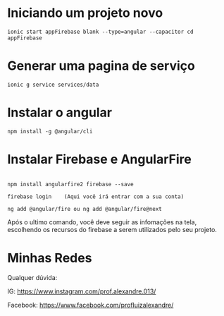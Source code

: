 # Iniciando um projeto novo

`ionic start appFirebase blank --type=angular --capacitor
cd appFirebase`

# Generar uma pagina de serviço
`ionic g service services/data`

# Instalar o angular

`npm install -g @angular/cli`

# Instalar Firebase e AngularFire

```npm install -g firebase-tools  

npm install angularfire2 firebase --save  

firebase login    (Aqui você irá entrar com a sua conta)
           
ng add @angular/fire ou ng add @angular/fire@next
```

Após o ultimo comando, você deve seguir as infomações na tela, escolhendo os recursos do firebase a serem utilizados pelo seu projeto.

# Minhas Redes
Qualquer dúvida: 

IG: https://www.instagram.com/prof.alexandre.013/ 

Facebook: https://www.facebook.com/profluizalexandre/
